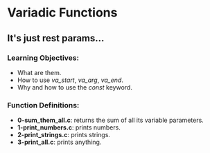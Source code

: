 <h1>Variadic Functions</h1>
<h2>It's just rest params...</h2>

<h3>Learning Objectives:</h3>

- What are them.
- How to use _va_start_, _va_arg_, _va_end_.
- Why and how to use the _const_ keyword.

<h3>Function Definitions:</h3>

- **0-sum_them_all.c**: returns the sum of all its variable parameters.
- **1-print_numbers.c**: prints numbers.
- **2-print_strings.c**: prints strings.
- **3-print_all.c**: prints anything.
